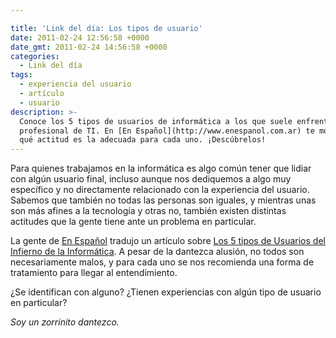 ```yaml
---

title: 'Link del día: Los tipos de usuario'
date: 2011-02-24 12:56:58 +0000
date_gmt: 2011-02-24 14:56:58 +0000
categories:
  - Link del día
tags:
  - experiencia del usuario
  - artículo
  - usuario
description: >-
  Conoce los 5 tipos de usuarios de informática a los que suele enfrentarse un
  profesional de TI. En [En Español](http://www.enespanol.com.ar) te mostramos
  qué actitud es la adecuada para cada uno. ¡Descúbrelos!
---
```




Para quienes trabajamos en la informática es algo común tener que lidiar con algún usuario final, incluso aunque nos dediquemos a algo muy específico y no directamente relacionado con la experiencia del usuario. Sabemos que también no todas las personas son iguales, y mientras unas son más afines a la tecnología y otras no, también existen distintas actitudes que la gente tiene ante un problema en particular.

La gente de [En Español](http://www.enespanol.com.ar) tradujo un artículo sobre [Los 5 tipos de Usuarios del Infierno de la Informática](http://www.enespanol.com.ar/2011/02/16/los-5-usuarios-del-infierno-de-la-informatica/). A pesar de la dantezca alusión, no todos son necesariamente malos, y para cada uno se nos recomienda una forma de tratamiento para llegar al entendimiento.

 ¿Se identifican con alguno?  ¿Tienen experiencias con algún tipo de usuario en particular?

_Soy un zorrinito dantezco._
